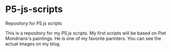 # P5-js-scripts
Repository for P5.js scripts

This is a repository for my P5.js scripts.  My first scripts will be based on Piet Mondrians's paintings.  He is one  of my
favorite parinters.  You can see the actual images on my blog.
